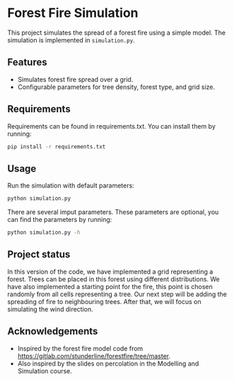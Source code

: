 # Forest Fire Simulation

This project simulates the spread of a forest fire using a simple model. The simulation is implemented in `simulation.py`.

## Features

- Simulates forest fire spread over a grid.
- Configurable parameters for tree density, forest type, and grid size.

## Requirements

Requirements can be found in requirements.txt. You can install them by running:

```sh
pip install -r requirements.txt
```

## Usage

Run the simulation with default parameters:
```sh
python simulation.py
```

There are several imput parameters. These parameters are optional, you can find the parameters by running:
```sh
python simulation.py -h
```

## Project status
In this version of the code, we have implemented a grid representing a forest. Trees can be placed in this forest using different distributions. We have also implemented a starting point for the fire, this point is chosen randomly from all cells representing a tree. Our next step will be adding the spreading of fire to neighbouring trees. After that, we will focus on simulating the wind direction.

## Acknowledgements

- Inspired by the forest fire model code from https://gitlab.com/stunderline/forestfire/tree/master. 
- Also inspired by the slides on percolation in the Modelling and Simulation course.
